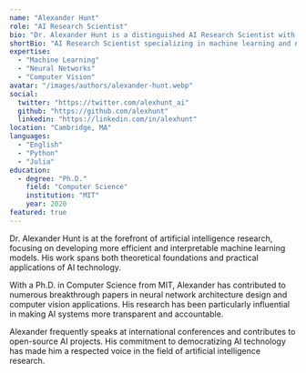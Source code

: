 ```yaml
---
name: "Alexander Hunt"
role: "AI Research Scientist"
bio: "Dr. Alexander Hunt is a distinguished AI Research Scientist with expertise in machine learning, neural networks, and computer vision. His groundbreaking work at MIT has contributed significantly to advancements in AI technology and its practical applications."
shortBio: "AI Research Scientist specializing in machine learning and neural networks"
expertise:
  - "Machine Learning"
  - "Neural Networks"
  - "Computer Vision"
avatar: "/images/authors/alexander-hunt.webp"
social:
  twitter: "https://twitter.com/alexhunt_ai"
  github: "https://github.com/alexhunt"
  linkedin: "https://linkedin.com/in/alexhunt"
location: "Cambridge, MA"
languages:
  - "English"
  - "Python"
  - "Julia"
education:
  - degree: "Ph.D."
    field: "Computer Science"
    institution: "MIT"
    year: 2020
featured: true
---
```


Dr. Alexander Hunt is at the forefront of artificial intelligence research, focusing on developing more efficient and interpretable machine learning models. His work spans both theoretical foundations and practical applications of AI technology.

With a Ph.D. in Computer Science from MIT, Alexander has contributed to numerous breakthrough papers in neural network architecture design and computer vision applications. His research has been particularly influential in making AI systems more transparent and accountable.

Alexander frequently speaks at international conferences and contributes to open-source AI projects. His commitment to democratizing AI technology has made him a respected voice in the field of artificial intelligence research.
